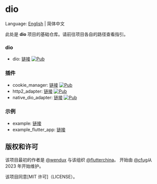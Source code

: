 # dio

Language: [English](README.md) | 简体中文

此处是 **dio** 项目的基础仓库。请前往项目各自的路径查看指引。

### dio

- dio: [链接](dio)
  [![Pub](https://img.shields.io/pub/v/dio.svg?label=dev&include_prereleases)](https://pub.flutter-io.cn/packages/dio)

### 插件

- cookie_manager: [链接](plugins/cookie_manager)
  [![Pub](https://img.shields.io/pub/v/dio_cookie_manager.svg?label=dev&include_prereleases)](https://pub.flutter-io.cn/packages/dio_cookie_manager)
- http2_adapter: [链接](plugins/http2_adapter)
  [![Pub](https://img.shields.io/pub/v/dio_http2_adapter.svg?label=dev&include_prereleases)](https://pub.flutter-io.cn/packages/dio_http2_adapter)
- native_dio_adapter: [链接](plugins/native_dio_adapter)
  [![Pub](https://img.shields.io/pub/v/native_dio_adapter.svg?label=dev&include_prereleases)](https://pub.dev/packages/native_dio_adapter)

### 示例

- example: [链接](example)
- example_flutter_app: [链接](example_flutter_app)

## 版权和许可

该项目最初的作者是
[@wendux](https://github.com/wendux)
与该组织
[@flutterchina](https://github.com/flutterchina)。
开始由
[@cfug](https://github.com/cfug)从 2023 年开始维护。

该项目同意[MIT 许可]（LICENSE）。
